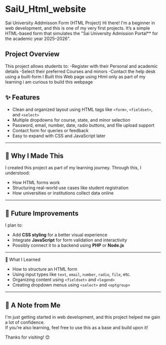 # SaiU_Html_website
Sai University Addmisson Form (HTML Project)
Hi there! 
I'm a beginner in web development, and this is one of my very first projects. It’s a simple HTML-based form that simulates the "Sai University Admission Portal** for the academic year 2025–2026".
 ## Project Overview
 This project allows students to:
 -Register with their Personal and academic details
 -Select their preferred Courses and minors
 -Contact the help desk using a built-form 
   I Built this Web page using Html only as part of my learning i am curious to build this webpage
 
 ## ✨ Features

- Clean and organized layout using HTML tags like `<form>`, `<fieldset>`, and `<select>`
- Multiple dropdowns for course, state, and minor selection
- Password, email, number, date, radio buttons, and file upload support
- Contact form for queries or feedback
- Easy to expand with CSS and JavaScript later

---
## 📌 Why I Made This

I created this project as part of my learning journey. Through this, I understood:

- How HTML forms work
- Structuring real-world use cases like student registration
- How universities or institutions collect data online

---
## 🔧 Future Improvements

I plan to:

- Add **CSS styling** for a better visual experience  
- Integrate **JavaScript** for form validation and interactivity  
- Possibly connect it to a backend using **PHP** or **Node.js**

---
 🧠 What I Learned

- How to structure an HTML form  
- Using input types like `text`, `email`, `number`, `radio`, `file`, etc.  
- Organizing content using `<fieldset>` and `<legend>`  
- Creating dropdown menus using `<select>` and `<optgroup>`

---

## 🙌 A Note from Me

I'm just getting started in web development, and this project helped me gain a lot of confidence.  
If you’re also learning, feel free to use this as a base and build upon it!

Thanks for visiting! 😊  
